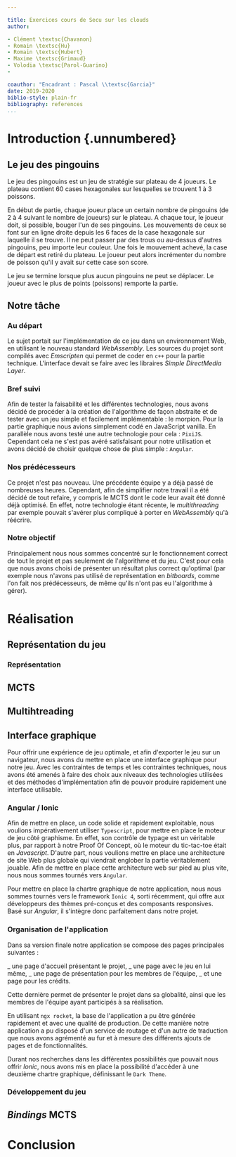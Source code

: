 ```yaml
---

title: Exercices cours de Secu sur les clouds
author:

- Clément \textsc{Chavanon}
- Romain \textsc{Hu}
- Romain \textsc{Hubert}
- Maxime \textsc{Grimaud}
- Volodia \textsc{Parol-Guarino}
-

coauthor: "Encadrant : Pascal \\textsc{Garcia}"
date: 2019-2020
biblio-style: plain-fr
bibliography: references
...
```


# Introduction {.unnumbered}

## Le jeu des pingouins

Le jeu des pingouins est un jeu de stratégie sur plateau de 4 joueurs. Le plateau contient 60 cases hexagonales sur lesquelles se trouvent 1 à 3 poissons.

En début de partie, chaque joueur place un certain nombre de pingouins (de 2 à 4 suivant le nombre de joueurs) sur le plateau. A chaque tour, le joueur doit, si possible, bouger l'un de ses pingouins. Les mouvements de ceux se font sur en ligne droite depuis les 6 faces de la case hexagonale sur laquelle il se trouve. Il ne peut passer par des trous ou au-dessus d'autres pingouins, peu importe leur couleur. Une fois le mouvement achevé, la case de départ est retiré du plateau. Le joueur peut alors incrémenter du nombre de poisson qu'il y avait sur cette case son score.

Le jeu se termine lorsque plus aucun pingouins ne peut se déplacer. Le joueur avec le plus de points (poissons) remporte la partie.

## Notre tâche

### Au départ

Le sujet portait sur l'implémentation de ce jeu dans un environnement Web, en utilisant le nouveau standard _WebAssembly_. Les sources du projet sont compilés avec _Emscripten_ qui permet de coder en `c++` pour la partie technique. L'interface devait se faire avec les libraires _Simple DirectMedia Layer_.

### Bref suivi

Afin de tester la faisabilité et les différentes technologies, nous avons décidé de procéder à la création de l'algorithme de façon abstraite et de tester avec un jeu simple et facilement implémentable : le morpion. Pour la partie graphique nous avions simplement codé en JavaScript vanilla. En parallèle nous avons testé une autre technologie pour cela : `PixiJS`. Cependant cela ne s'est pas avéré satisfaisant pour notre utilisation et avons décidé de choisir quelque chose de plus simple : `Angular`.

### Nos prédécesseurs

Ce projet n'est pas nouveau. Une précédente équipe y a déjà passé de nombreuses heures. Cependant, afin de simplifier notre travail il a été décidé de tout refaire, y compris le MCTS dont le code leur avait été donné déjà optimisé. En effet, notre technologie étant récente, le _multithreading_ par exemple pouvait s'avérer plus compliqué à porter en _WebAssembly_ qu'à réécrire.

### Notre objectif

Principalement nous nous sommes concentré sur le fonctionnement correct de tout le projet et pas seulement de l'algorithme et du jeu. C'est pour cela que nous avons choisi de présenter un résultat plus correct qu'optimal (par exemple nous n'avons pas utilisé de représentation en _bitboards_, comme l'on fait nos prédécesseurs, de même qu'ils n'ont pas eu l'algorithme à gérer).

# Réalisation

## Représentation du jeu

### Représentation

## MCTS

## Multihtreading

## Interface graphique

Pour offrir une expérience de jeu optimale, et afin d'exporter le jeu sur un navigateur, nous avons du mettre en place une interface graphique pour notre jeu. Avec les contraintes de temps et les contraintes techniques, nous avons été amenés à faire des choix aux niveaux des technologies utilisées et des méthodes d'implémentation afin de pouvoir produire rapidement une interface utilisable.

### Angular / Ionic

Afin de mettre en place, un code solide et rapidement exploitable, nous voulions impérativement utiliser `Typescript`, pour mettre en place le moteur de jeu côté graphisme. En effet, son contrôle de typage est un véritable plus, par rapport à notre Proof Of Concept, où le moteur du tic-tac-toe était en _Javascript_.
D'autre part, nous voulions mettre en place une architecture de site Web plus globale qui viendrait englober la partie véritablement jouable. Afin de mettre en place cette architecture web sur pied au plus vite, nous nous sommes tournés vers `Angular`.

Pour mettre en place la chartre graphique de notre application, nous nous sommes tournés vers le framework `Ionic 4`, sorti récemment, qui offre aux développeurs des thèmes pré-conçus et des composants responsives. Basé sur _Angular_, il s'intègre donc parfaitement dans notre projet.

### Organisation de l'application

Dans sa version finale notre application se compose des pages principales suivantes :
  
 _ une page d'accueil présentant le projet,
_ une page avec le jeu en lui même,
_ une page de présentation pour les membres de l'équipe,
_ et une page pour les crédits.

Cette dernière permet de présenter le projet dans sa globalité, ainsi que les membres de l'équipe ayant participés à sa réalisation.

En utilisant `ngx rocket`, la base de l'application a pu être générée rapidement et avec une qualité de production. De cette manière notre application a pu disposé d'un service de routage et d'un autre de traduction que nous avons agrémenté au fur et à mesure des différents ajouts de pages et de fonctionnalités.

Durant nos recherches dans les différentes possibilités que pouvait nous offrir _Ionic_, nous avons mis en place la possibilité d'accéder à une deuxième chartre graphique, définissant le `Dark Theme`.

### Développement du jeu

## _Bindings_ MCTS

# Conclusion
